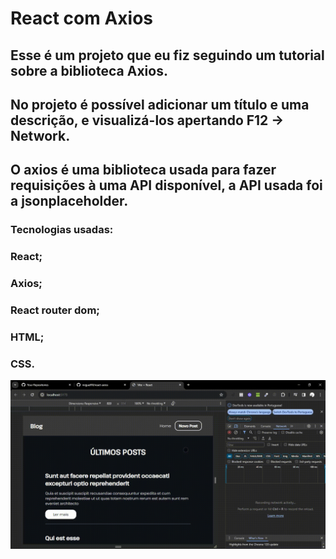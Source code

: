 # React com Axios

## Esse é um projeto que eu fiz seguindo um tutorial sobre a biblioteca Axios.

## No projeto é possível adicionar um título e uma descrição, e visualizá-los apertando F12 -> Network.

## O axios é uma biblioteca usada para fazer requisições à uma API disponível, a API usada foi a jsonplaceholder.

### Tecnologias usadas:
### React;
### Axios;
### React router dom;
### HTML;
### CSS.

![React com Axios](https://github.com/miguelfill/react-axios/blob/main/Vite-React.gif)
